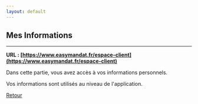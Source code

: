 ```yaml
---
layout: default
---
```


## Mes Informations

---

**URL : [https://www.easymandat.fr/espace-client](https://www.easymandat.fr/espace-client)**

Dans cette partie, vous avez accès à vos informations personnels.

Vos informations sont utilisés au niveau de l'application.    

[Retour](./)
